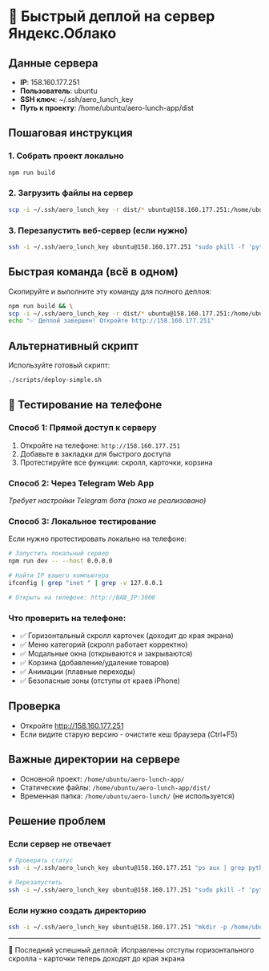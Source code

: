 # 🚀 Быстрый деплой на сервер Яндекс.Облако

## Данные сервера
- **IP**: 158.160.177.251
- **Пользователь**: ubuntu
- **SSH ключ**: ~/.ssh/aero_lunch_key
- **Путь к проекту**: /home/ubuntu/aero-lunch-app/dist

## Пошаговая инструкция

### 1. Собрать проект локально
```bash
npm run build
```

### 2. Загрузить файлы на сервер
```bash
scp -i ~/.ssh/aero_lunch_key -r dist/* ubuntu@158.160.177.251:/home/ubuntu/aero-lunch-app/dist/
```

### 3. Перезапустить веб-сервер (если нужно)
```bash
ssh -i ~/.ssh/aero_lunch_key ubuntu@158.160.177.251 "sudo pkill -f 'python3 -m http.server' && cd /home/ubuntu/aero-lunch-app/dist && sudo python3 -m http.server 80 > /dev/null 2>&1 &"
```

## Быстрая команда (всё в одном)
Скопируйте и выполните эту команду для полного деплоя:

```bash
npm run build && \
scp -i ~/.ssh/aero_lunch_key -r dist/* ubuntu@158.160.177.251:/home/ubuntu/aero-lunch-app/dist/ && \
echo "✅ Деплой завершен! Откройте http://158.160.177.251"
```

## Альтернативный скрипт
Используйте готовый скрипт:
```bash
./scripts/deploy-simple.sh
```

## 📱 Тестирование на телефоне

### Способ 1: Прямой доступ к серверу
1. Откройте на телефоне: `http://158.160.177.251`
2. Добавьте в закладки для быстрого доступа
3. Протестируйте все функции: скролл, карточки, корзина

### Способ 2: Через Telegram Web App
*Требует настройки Telegram бота (пока не реализовано)*

### Способ 3: Локальное тестирование
Если нужно протестировать локально на телефоне:
```bash
# Запустить локальный сервер
npm run dev -- --host 0.0.0.0

# Найти IP вашего компьютера
ifconfig | grep "inet " | grep -v 127.0.0.1

# Открыть на телефоне: http://ВАШ_IP:3000
```

### Что проверить на телефоне:
- ✅ Горизонтальный скролл карточек (доходит до края экрана)
- ✅ Меню категорий (скролл работает корректно)
- ✅ Модальные окна (открываются и закрываются)
- ✅ Корзина (добавление/удаление товаров)
- ✅ Анимации (плавные переходы)
- ✅ Безопасные зоны (отступы от краев iPhone)

## Проверка
- Откройте http://158.160.177.251
- Если видите старую версию - очистите кеш браузера (Ctrl+F5)

## Важные директории на сервере
- Основной проект: `/home/ubuntu/aero-lunch-app/`
- Статические файлы: `/home/ubuntu/aero-lunch-app/dist/`
- Временная папка: `/home/ubuntu/aero-lunch/` (не используется)

## Решение проблем

### Если сервер не отвечает
```bash
# Проверить статус
ssh -i ~/.ssh/aero_lunch_key ubuntu@158.160.177.251 "ps aux | grep python"

# Перезапустить
ssh -i ~/.ssh/aero_lunch_key ubuntu@158.160.177.251 "sudo pkill -f 'python3 -m http.server' && cd /home/ubuntu/aero-lunch-app/dist && sudo python3 -m http.server 80 > /dev/null 2>&1 &"
```

### Если нужно создать директорию
```bash
ssh -i ~/.ssh/aero_lunch_key ubuntu@158.160.177.251 "mkdir -p /home/ubuntu/aero-lunch-app/dist"
```

---
📝 Последний успешный деплой: Исправлены отступы горизонтального скролла - карточки теперь доходят до края экрана 